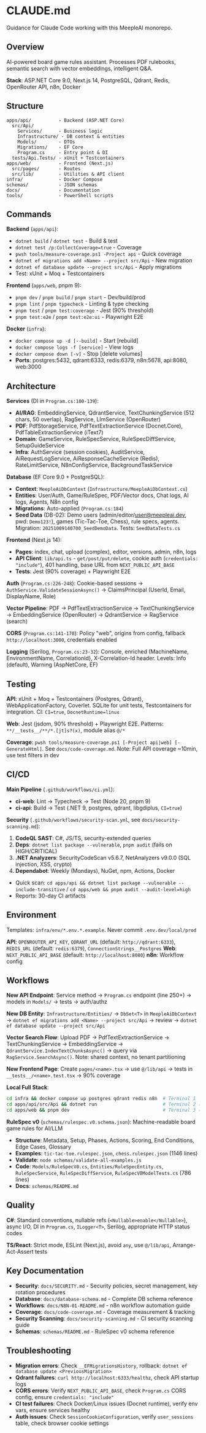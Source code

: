 # CLAUDE.md

Guidance for Claude Code working with this MeepleAI monorepo.

## Overview

AI-powered board game rules assistant. Processes PDF rulebooks, semantic search with vector embeddings, intelligent Q&A.

**Stack**: ASP.NET Core 9.0, Next.js 14, PostgreSQL, Qdrant, Redis, OpenRouter API, n8n, Docker

## Structure

```
apps/api/          - Backend (ASP.NET Core)
  src/Api/
    Services/      - Business logic
    Infrastructure/ - DB context & entities
    Models/        - DTOs
    Migrations/    - EF Core
    Program.cs     - Entry point & DI
  tests/Api.Tests/ - xUnit + Testcontainers
apps/web/          - Frontend (Next.js)
  src/pages/       - Routes
  src/lib/         - Utilities & API client
infra/             - Docker Compose
schemas/           - JSON schemas
docs/              - Documentation
tools/             - PowerShell scripts
```

## Commands

**Backend** (`apps/api`):
- `dotnet build` / `dotnet test` - Build & test
- `dotnet test /p:CollectCoverage=true` - Coverage
- `pwsh tools/measure-coverage.ps1 -Project api` - Quick coverage
- `dotnet ef migrations add <Name> --project src/Api` - New migration
- `dotnet ef database update --project src/Api` - Apply migrations
- Test: xUnit + Moq + Testcontainers

**Frontend** (`apps/web`, pnpm 9):
- `pnpm dev` / `pnpm build` / `pnpm start` - Dev/build/prod
- `pnpm lint` / `pnpm typecheck` - Linting & type checking
- `pnpm test` / `pnpm test:coverage` - Jest (90% threshold)
- `pnpm test:e2e` / `pnpm test:e2e:ui` - Playwright E2E

**Docker** (`infra`):
- `docker compose up -d [--build]` - Start [rebuild]
- `docker compose logs -f [service]` - View logs
- `docker compose down [-v]` - Stop [delete volumes]
- **Ports**: postgres:5432, qdrant:6333, redis:6379, n8n:5678, api:8080, web:3000

## Architecture

**Services** (DI in `Program.cs:100-139`):
- **AI/RAG**: EmbeddingService, QdrantService, TextChunkingService (512 chars, 50 overlap), RagService, LlmService (OpenRouter)
- **PDF**: PdfStorageService, PdfTextExtractionService (Docnet.Core), PdfTableExtractionService (iText7)
- **Domain**: GameService, RuleSpecService, RuleSpecDiffService, SetupGuideService
- **Infra**: AuthService (session cookies), AuditService, AiRequestLogService, AiResponseCacheService (Redis), RateLimitService, N8nConfigService, BackgroundTaskService

**Database** (EF Core 9.0 + PostgreSQL):
- **Context**: `MeepleAiDbContext` (`Infrastructure/MeepleAiDbContext.cs`)
- **Entities**: User/Auth, Game/RuleSpec, PDF/Vector docs, Chat logs, AI logs, Agents, N8n config
- **Migrations**: Auto-applied (`Program.cs:184`)
- **Seed Data** (DB-02): Demo users (admin/editor/user@meepleai.dev, pwd: `Demo123!`), games (Tic-Tac-Toe, Chess), rule specs, agents. Migration: `20251009140700_SeedDemoData`. Tests: `SeedDataTests.cs`

**Frontend** (Next.js 14):
- **Pages**: index, chat, upload (complex), editor, versions, admin, n8n, logs
- **API Client**: `lib/api.ts` - `get/post/put/delete`, cookie auth (`credentials: "include"`), 401 handling, base URL from `NEXT_PUBLIC_API_BASE`
- **Tests**: Jest (90% coverage) + Playwright E2E

**Auth** (`Program.cs:226-248`): Cookie-based sessions → `AuthService.ValidateSessionAsync()` → ClaimsPrincipal (UserId, Email, DisplayName, Role)

**Vector Pipeline**: PDF → PdfTextExtractionService → TextChunkingService → EmbeddingService (OpenRouter) → QdrantService → RagService (search)

**CORS** (`Program.cs:141-170`): Policy "web", origins from config, fallback `http://localhost:3000`, credentials enabled

**Logging** (Serilog, `Program.cs:23-32`): Console, enriched (MachineName, EnvironmentName, CorrelationId), X-Correlation-Id header. Levels: Info (default), Warning (AspNetCore, EF)

## Testing

**API**: xUnit + Moq + Testcontainers (Postgres, Qdrant), WebApplicationFactory, Coverlet. SQLite for unit tests, Testcontainers for integration. CI: `CI=true`, `DocnetRuntime=linux`

**Web**: Jest (jsdom, 90% threshold) + Playwright E2E. Patterns: `**/__tests__/**/*.[jt]s?(x)`, module alias `@/*`

**Coverage**: `pwsh tools/measure-coverage.ps1 [-Project api|web] [-GenerateHtml]`. See `docs/code-coverage.md`. Note: Full API coverage ~10min, use test filters in dev

## CI/CD

**Main Pipeline** (`.github/workflows/ci.yml`):
- **ci-web**: Lint → Typecheck → Test (Node 20, pnpm 9)
- **ci-api**: Build → Test (.NET 9, postgres, qdrant, libgdiplus, `CI=true`)

**Security** (`.github/workflows/security-scan.yml`, see `docs/security-scanning.md`):
1. **CodeQL SAST**: C#, JS/TS, security-extended queries
2. **Deps**: `dotnet list package --vulnerable`, `pnpm audit` (fails on HIGH/CRITICAL)
3. **.NET Analyzers**: SecurityCodeScan v5.6.7, NetAnalyzers v9.0.0 (SQL injection, XSS, crypto)
4. **Dependabot**: Weekly (Mondays), NuGet, npm, Actions, Docker
- Quick scan: `cd apps/api && dotnet list package --vulnerable --include-transitive` / `cd apps/web && pnpm audit --audit-level=high`
- Reports: 30-day CI artifacts

## Environment

Templates: `infra/env/*.env.*.example`. Never commit `.env.dev/local/prod`

**API**: `OPENROUTER_API_KEY`, `QDRANT_URL` (default: `http://qdrant:6333`), `REDIS_URL` (default: `redis:6379`), `ConnectionStrings__Postgres`
**Web**: `NEXT_PUBLIC_API_BASE` (default: `http://localhost:8080`)
**n8n**: Workflow config

## Workflows

**New API Endpoint**: Service method → `Program.cs` endpoint (line 250+) → models in `Models/` → tests → auth/authz

**New DB Entity**: `Infrastructure/Entities/` → `DbSet<T>` in `MeepleAiDbContext` → `dotnet ef migrations add <Name> --project src/Api` → review → `dotnet ef database update --project src/Api`

**Vector Search Flow**: Upload PDF → PdfTextExtractionService → TextChunkingService → EmbeddingService → `QdrantService.IndexTextChunksAsync()` → query via `RagService.SearchAsync()`. Note: shared context, no tenant partitioning

**New Frontend Page**: Create `pages/<name>.tsx` → use `@/lib/api` → tests in `__tests__/<name>.test.tsx` → 90% coverage

**Local Full Stack**:
```bash
cd infra && docker compose up postgres qdrant redis n8n  # Terminal 1
cd apps/api/src/Api && dotnet run                        # Terminal 2 (port 8080)
cd apps/web && pnpm dev                                  # Terminal 3 (port 3000)
```

**RuleSpec v0** (`schemas/rulespec.v0.schema.json`): Machine-readable board game rules for AI/LLM
- **Structure**: Metadata, Setup, Phases, Actions, Scoring, End Conditions, Edge Cases, Glossary
- **Examples**: `tic-tac-toe.rulespec.json`, `chess.rulespec.json` (1146 lines)
- **Validate**: `node schemas/validate-all-examples.js`
- **Code**: `Models/RuleSpecV0.cs`, `Entities/RuleSpecEntity.cs`, `RuleSpecService`, `RuleSpecDiffService`, `RuleSpecV0ModelTests.cs` (786 lines)
- **Docs**: `schemas/README.md`

## Quality

**C#**: Standard conventions, nullable refs (`<Nullable>enable</Nullable>`), async I/O, DI in `Program.cs`, `ILogger<T>`, Serilog, appropriate HTTP status codes

**TS/React**: Strict mode, ESLint (Next.js), avoid `any`, use `@/lib/api`, Arrange-Act-Assert tests

## Key Documentation

- **Security**: `docs/SECURITY.md` - Security policies, secret management, key rotation procedures
- **Database**: `docs/database-schema.md` - Complete DB schema reference
- **Workflows**: `docs/N8N-01-README.md` - n8n workflow automation guide
- **Coverage**: `docs/code-coverage.md` - Coverage measurement & tracking
- **Security Scanning**: `docs/security-scanning.md` - CI security scanning guide
- **Schemas**: `schemas/README.md` - RuleSpec v0 schema reference

## Troubleshooting

- **Migration errors**: Check `__EFMigrationsHistory`, rollback: `dotnet ef database update <PreviousMigration>`
- **Qdrant failures**: `curl http://localhost:6333/healthz`, check API startup logs
- **CORS errors**: Verify `NEXT_PUBLIC_API_BASE`, check `Program.cs` CORS config, ensure `credentials: "include"`
- **CI test failures**: Check Docker/Linux issues (Docnet runtime), verify env vars, ensure services healthy
- **Auth issues**: Check `SessionCookieConfiguration`, verify `user_sessions` table, check browser cookie settings
